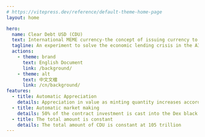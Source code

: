 ```yaml
---
# https://vitepress.dev/reference/default-theme-home-page
layout: home

hero:
  name: Clear Debt USD (CDU)
  text: International MEME currency-the concept of issuing currency to repay debts
  tagline: An experiment to solve the economic lending crisis in the AI ​​era
  actions:
    - theme: brand
      text: English Document
      link: /background/
    - theme: alt
      text: 中文文檔
      link: /cn/background/
features:
  - title: Automatic Appreciation
    details: Appreciation in value as minting quantity increases according to formula
  - title: Automatic market making
    details: 50% of the contract investment is cast into the Dex black hole, and an additional 20% is added for market making.
  - title: The total amount is constant
    details: The total amount of CDU is constant at 105 trillion
---
```

